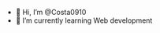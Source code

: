 - 👋 Hi, I’m @Costa0910
- 🌱 I’m currently learning Web development
<!---
Costa0910/Costa0910 is a ✨ special ✨ repository because its `README.md` (this file) appears on your GitHub profile.
You can click the Preview link to take a look at your changes.
--->
